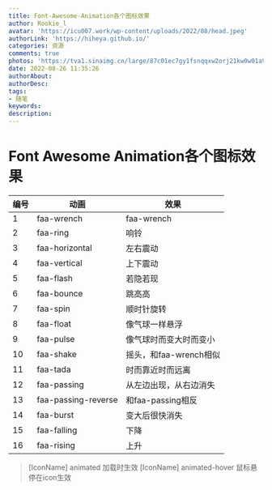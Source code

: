 ```yaml
---
title: Font-Awesome-Animation各个图标效果
author: Rookie_l
avatar: 'https://icu007.work/wp-content/uploads/2022/08/head.jpeg'
authorLink: 'https://hiheya.github.io/'
categories: 资源
comments: true
photos: 'https://tva1.sinaimg.cn/large/87c01ec7gy1fsnqqxw2orj21kw0w01a9.jpg'
date: 2022-08-26 11:35:26
authorAbout:
authorDesc:
tags:
- 随笔
keywords:
description:
---
```


# Font Awesome Animation各个图标效果

| 编号 | 动画                | 效果                   |
| ---- | ------------------- | ---------------------- |
| 1    | faa-wrench          | faa-wrench             |
| 2    | faa-ring            | 响铃                   |
| 3    | faa-horizontal      | 左右震动               |
| 4    | faa-vertical        | 上下震动               |
| 5    | faa-flash           | 若隐若现               |
| 6    | faa-bounce          | 跳高高                 |
| 7    | faa-spin            | 顺时针旋转             |
| 8    | faa-float           | 像气球一样悬浮         |
| 9    | faa-pulse           | 像气球时而变大时而变小 |
| 10   | faa-shake           | 摇头，和faa-wrench相似 |
| 11   | faa-tada            | 时而靠近时而远离       |
| 12   | faa-passing         | 从左边出现，从右边消失 |
| 13   | faa-passing-reverse | 和faa-passing相反      |
| 14   | faa-burst           | 变大后很快消失         |
| 15   | faa-falling         | 下降                   |
| 16   | faa-rising          | 上升                   |

> [IconName] animated 加载时生效
> [IconName] animated-hover 鼠标悬停在icon生效
